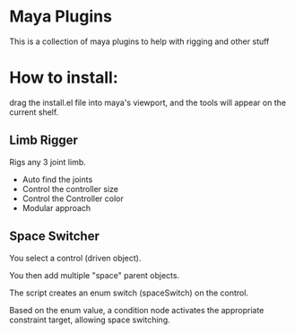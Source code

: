 # Maya Plugins

This is a collection of maya plugins to help with rigging and other stuff

# How to install:
drag the install.el file into maya's viewport, and the tools will appear on the current shelf.

## Limb Rigger

Rigs any 3 joint limb.

* Auto find the joints
* Control the controller size
* Control the Controller color
* Modular approach

## Space Switcher

You select a control (driven object).


You then add multiple "space" parent objects.


The script creates an enum switch (spaceSwitch) on the control.


Based on the enum value, a condition node activates the appropriate constraint target, allowing space switching.